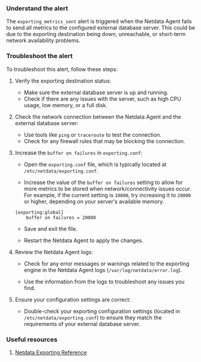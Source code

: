 ### Understand the alert

The `exporting_metrics_sent` alert is triggered when the Netdata Agent fails to send all metrics to the configured external database server. This could be due to the exporting destination being down, unreachable, or short-term network availability problems.

### Troubleshoot the alert

To troubleshoot this alert, follow these steps:

1. Verify the exporting destination status:

   - Make sure the external database server is up and running.
   - Check if there are any issues with the server, such as high CPU usage, low memory, or a full disk.

2. Check the network connection between the Netdata Agent and the external database server:

   - Use tools like `ping` or `traceroute` to test the connection.
   - Check for any firewall rules that may be blocking the connection.

3. Increase the `buffer on failures` in `exporting.conf`:

   - Open the `exporting.conf` file, which is typically located at `/etc/netdata/exporting.conf`.
   
   - Increase the value of the `buffer on failures` setting to allow for more metrics to be stored when network/connectivity issues occur. For example, if the current setting is `10000`, try increasing it to `20000` or higher, depending on your server's available memory.
   
   ```
   [exporting:global]
       buffer on failures = 20000
   ```
   
   - Save and exit the file.
   
   - Restart the Netdata Agent to apply the changes.

4. Review the Netdata Agent logs:

   - Check for any error messages or warnings related to the exporting engine in the Netdata Agent logs (`/var/log/netdata/error.log`).
   
   - Use the information from the logs to troubleshoot any issues you find.

5. Ensure your configuration settings are correct:

   - Double-check your exporting configuration settings (located in `/etc/netdata/exporting.conf`) to ensure they match the requirements of your external database server.

### Useful resources

1. [Netdata Exporting Reference](https://github.com/netdata/netdata/blob/master/src/exporting/README.md)
